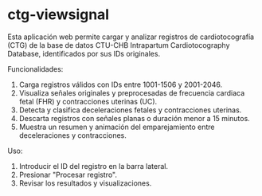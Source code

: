 # ctg-viewsignal

Esta aplicación web permite cargar y analizar registros de cardiotocografía (CTG) de la base de datos CTU-CHB Intrapartum Cardiotocography Database, identificados por sus IDs originales.

Funcionalidades:

  1. Carga registros válidos con IDs entre 1001-1506 y 2001-2046.
  2. Visualiza señales originales y preprocesadas de frecuencia cardiaca fetal (FHR) y contracciones uterinas (UC).
  3. Detecta y clasifica deceleraciones fetales y contracciones uterinas.
  4. Descarta registros con señales planas o duración menor a 15 minutos.
  5. Muestra un resumen y animación del emparejamiento entre deceleraciones y contracciones.

Uso:
  1. Introducir el ID del registro en la barra lateral.
  2. Presionar "Procesar registro".
  3. Revisar los resultados y visualizaciones.
